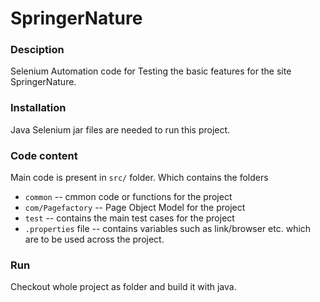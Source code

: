 # SpringerNature

### Desciption
Selenium Automation code for Testing the basic features for the site SpringerNature.

### Installation 
Java Selenium jar files are needed to run this project. 


### Code content
Main code is present in ```src/``` folder.
Which contains the folders

- ```common``` -- cmmon code or functions for the project
- ```com/Pagefactory``` -- Page Object Model for the project
- ```test``` -- contains the main test cases for the project
- ```.properties``` file -- contains variables such as link/browser etc. which are to be used across the project.


### Run
Checkout whole project as folder and build it with java.
